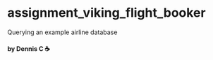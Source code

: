 assignment_viking_flight_booker
===============================

Querying an example airline database

#### by Dennis C :coffee:
